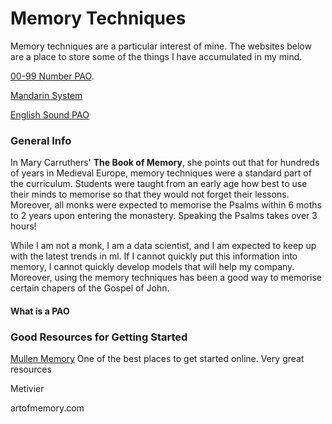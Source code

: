 # Memory Techniques 

Memory techniques are a particular interest of mine.  The websites below are a place to store some of the things I have accumulated in my mind.

[00-99 Number PAO](./00-99PAO.html).

[Mandarin System](./Mandarin_System.html)

[English Sound PAO](./English_PAO.html)

### General Info
In Mary Carruthers' **The Book of Memory**, she points out that for hundreds of years in Medieval Europe, memory techniques were a standard part of the curriculum.  Students were taught from an early age how best to use their minds to memorise so that they would not forget their lessons.  Moreover, all monks were expected to memorise the Psalms within 6 moths to 2 years upon entering the monastery.  Speaking the Psalms takes over 3 hours!  

While I am not a monk, I am a data scientist, and I am expected to keep up with the latest trends in ml.  If I cannot quickly put this information into memory, I cannot quickly develop models that will help my company.  Moreover, using the memory techniques has been a good way to memorise certain chapers of the Gospel of John.  

#### What is a PAO

### Good Resources for Getting Started

[Mullen Memory](https://mullenmemory.com/)
One of the best places to get started online.  Very great resources

Metivier

artofmemory.com
